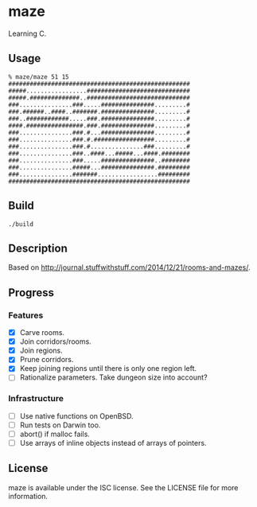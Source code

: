 # maze

Learning C.

## Usage

	% maze/maze 51 15
	###################################################
	#####.................#############################
	#####.##############..#############################
	###...............###.....###############.........#
	###.######..####..#######.###############.........#
	###..############.....###.###############.........#
	####.################.###.###############.........#
	###...............###.#...###############.........#
	###...............###.#.#################.........#
	###...............###.#...............###.........#
	###...............###..####...#####...####.########
	###...............###.....###############..########
	###...............#####...###############.#########
	###...............#######.................#########
	###################################################

## Build

    ./build

## Description

Based on <http://journal.stuffwithstuff.com/2014/12/21/rooms-and-mazes/>.

## Progress

### Features

- [x] Carve rooms.
- [x] Join corridors/rooms.
- [x] Join regions.
- [x] Prune corridors.
- [x] Keep joining regions until there is only one region left.
- [ ] Rationalize parameters. Take dungeon size into account?

### Infrastructure

- [ ] Use native functions on OpenBSD.
- [ ] Run tests on Darwin too.
- [ ] abort() if malloc fails.
- [ ] Use arrays of inline objects instead of arrays of pointers.

## License

maze is available under the ISC license. See the LICENSE file for more information.
